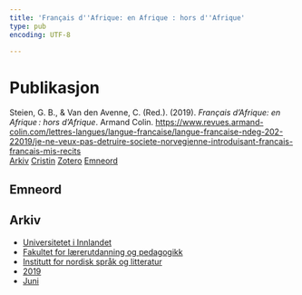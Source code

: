 ```yaml
---
title: 'Français d''Afrique: en Afrique : hors d''Afrique'
type: pub
encoding: UTF-8

---
```

<h1>Publikasjon</h1>
<article id="csl-bib-container-KUA2XIV3" class="csl-bib-container">
  <div class="csl-bib-body"> <div class="csl-entry">Steien, G. B., &#38; Van den Avenne, C. (Red.). (2019). <i>Français d’Afrique: en Afrique : hors d’Afrique</i>. Armand Colin. <a href="https://www.revues.armand-colin.com/lettres-langues/langue-francaise/langue-francaise-ndeg-202-22019/je-ne-veux-pas-detruire-societe-norvegienne-introduisant-francais-francais-mis-recits">https://www.revues.armand-colin.com/lettres-langues/langue-francaise/langue-francaise-ndeg-202-22019/je-ne-veux-pas-detruire-societe-norvegienne-introduisant-francais-francais-mis-recits</a></div> </div>
  <div class="csl-bib-buttons">
    <a href="#taxonomy-article-KUA2XIV3" alt="archive" class="csl-bib-button">Arkiv</a>
    <a href="https://app.cristin.no/results/show.jsf?id=1702131" alt="Cristin" class="csl-bib-button">Cristin</a>
    <a href="http://zotero.org/groups/5881554/items/KUA2XIV3" alt="Zotero" class="csl-bib-button">Zotero</a>
    <a href="#keywords-article-KUA2XIV3" alt="keywords" class="csl-bib-button">Emneord</a>
  </div>
  <div id="csl-bib-meta-container-KUA2XIV3"></div>
</article>
<div id="csl-bib-meta-KUA2XIV3" class="csl-bib-meta">
  <article id="keywords-article-KUA2XIV3" class="keywords-article">
    <h1>Emneord</h1>
    
  </article>
  <article id="taxonomy-article-KUA2XIV3" class="taxonomy-article">
    <h1>Arkiv</h1>
    <ul>
      <li>
        <a href="/nn/archive/?key=3DCRN523">Universitetet i Innlandet</a>
      </li>
      <li>
        <a href="/nn/archive/?key=WYNZA47F">Fakultet for lærerutdanning og pedagogikk</a>
      </li>
      <li>
        <a href="/nn/archive/?key=T9U6ILTU">Institutt for nordisk språk og litteratur</a>
      </li>
      <li>
        <a href="/nn/archive/?key=AS5QFSER">2019</a>
      </li>
      <li>
        <a href="/nn/archive/?key=P2YUXSY9">Juni</a>
      </li>
    </ul>
  </article>
</div>
